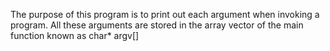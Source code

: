 The purpose of this program is to print out each argument when invoking a 
program. All these arguments are stored in the array vector of the main
function known as char* argv[]
